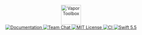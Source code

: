 <p align="center">
    <img 
        src="https://user-images.githubusercontent.com/1342803/87364900-cf9e6880-c542-11ea-9cdf-9621a11925e1.png" 
        height="64" 
        alt="Vapor Toolbox"
   >
   <br>
   <a href="https://docs.vapor.codes/4.0/">
       <img src="https://img.shields.io/badge/read_the-docs-2196f3.svg" alt="Documentation">
   </a>
   <a href="https://discord.gg/vapor">
       <img src="https://img.shields.io/discord/431917998102675485.svg" alt="Team Chat">
   </a>
   <a href="LICENSE.txt">
       <img src="https://img.shields.io/badge/license-MIT-brightgreen.svg" alt="MIT License">
   </a>
   <a href="https://github.com/vapor/toolbox/actions/workflows/test.yml">
       <img src="https://github.com/vapor/toolbox/actions/workflows/test.yml/badge.svg?event=push" alt="CI">
   </a>
   <a href="https://swift.org">
       <img src="https://img.shields.io/badge/swift-5.5-brightgreen.svg" alt="Swift 5.5">
   </a>
</p>
